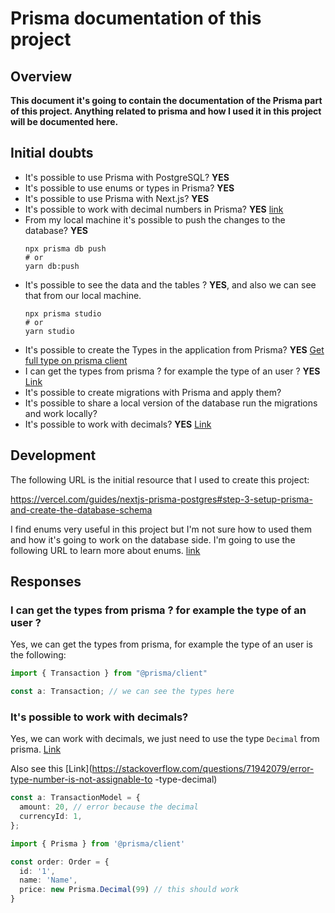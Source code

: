 # Prisma documentation of this project

## Overview

__This document it's going to contain the documentation of the Prisma part of this project. Anything related to prisma and how I used it in this project will be documented here.__

## Initial doubts

- It's possible to use Prisma with PostgreSQL? **YES**
- It's possible to use enums or types in Prisma? **YES**
- It's possible to use Prisma with Next.js? **YES**
- It's possible to work with decimal numbers in Prisma? **YES** [link](https://www.prisma.io/docs/concepts/components/prisma-client/working-with-fields#working-with-decimal)
- From my local machine it's possible to push the changes to the database? **YES** 
  ```
  npx prisma db push
  # or
  yarn db:push
  ```
- It's possible to see the data and the tables ? **YES**, and also we can see that from our local machine.
  ```
  npx prisma studio
  # or
  yarn studio
  ```
- It's possible to create the Types in the application from Prisma? **YES** [Get full type on prisma client](https://stackoverflow.com/questions/68366105/get-full-type-on-prisma-client)
- I can get the types from prisma ? for example the type of an user ? **YES** [Link](#i-can-get-the-types-from-prisma--for-example-the-type-of-an-user)
- It's possible to create migrations with Prisma and apply them?
- It's possible to share a local version of the database run the migrations and work locally?
- It's possible to work with decimals? **YES** [Link](#its-possible-to-work-with-decimals)

## Development

The following URL is the initial resource that I used to create this project:

https://vercel.com/guides/nextjs-prisma-postgres#step-3-setup-prisma-and-create-the-database-schema

I find enums very useful in this project but I'm not sure how to used them and how it's going to work on the database side. I'm going to use the following URL to learn more about enums. [link](https://www.prisma.io/docs/concepts/components/prisma-schema/data-model#defining-enums)


## Responses

### I can get the types from prisma ? for example the type of an user ?

Yes, we can get the types from prisma, for example the type of an user is the following:

```ts
import { Transaction } from "@prisma/client"

const a: Transaction; // we can see the types here
```

### It's possible to work with decimals?

Yes, we can work with decimals, we just need to use the type `Decimal` from prisma. [Link](https://www.prisma.io/docs/concepts/components/prisma-client/working-with-fields#working-with-decimal)

Also see this [Link](https://stackoverflow.com/questions/71942079/error-type-number-is-not-assignable-to  -type-decimal)

```ts
const a: TransactionModel = {
  amount: 20, // error because the decimal
  currencyId: 1,
};

import { Prisma } from '@prisma/client'

const order: Order = {
  id: '1',
  name: 'Name',
  price: new Prisma.Decimal(99) // this should work
}
```

